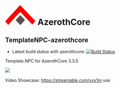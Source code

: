 # ![logo](https://raw.githubusercontent.com/azerothcore/azerothcore.github.io/master/images/logo-github.png) AzerothCore
## TemplateNPC-azerothcore
- Latest build status with azerothcore: [![Build Status](https://github.com/azerothcore/mod-npc-talent-template/workflows/core-build/badge.svg?branch=master&event=push)](https://github.com/azerothcore/mod-npc-talent-template)

Template NPC for AzerothCore 3.3.5

![](https://i.ibb.co/27WPR5j/Wo-WScrn-Shot-021219-000220.jpg)

Video Showcase:
https://streamable.com/yxv1m
use
